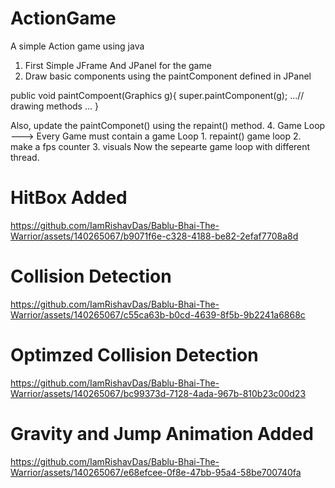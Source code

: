 
# ActionGame
A simple Action game using java

1. First Simple JFrame And JPanel for the game
2. Draw basic components using the paintComponent defined in JPanel

public void paintCompoent(Graphics g){
    super.paintComponent(g);
    ...// drawing methods ...
}

Also, update the paintComponet() using the repaint() method.
4. Game Loop --->
    Every Game must contain a game Loop 
    1. repaint() game loop
    2. make a fps counter
    3. visuals
Now the sepearte game loop with different thread.


# HitBox Added
https://github.com/IamRishavDas/Bablu-Bhai-The-Warrior/assets/140265067/b9071f6e-c328-4188-be82-2efaf7708a8d

# Collision Detection
https://github.com/IamRishavDas/Bablu-Bhai-The-Warrior/assets/140265067/c55ca63b-b0cd-4639-8f5b-9b2241a6868c

# Optimzed Collision Detection
https://github.com/IamRishavDas/Bablu-Bhai-The-Warrior/assets/140265067/bc99373d-7128-4ada-967b-810b23c00d23

# Gravity and Jump Animation Added
https://github.com/IamRishavDas/Bablu-Bhai-The-Warrior/assets/140265067/e68efcee-0f8e-47bb-95a4-58be700740fa




